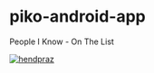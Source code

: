 # piko-android-app
People I Know - On The List

[![hendpraz](https://circleci.com/gh/hendpraz/piko-android-app.svg?style=shield)](https://circleci.com/gh/hendpraz/piko-android-app)
